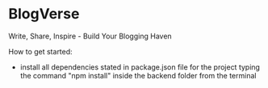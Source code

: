 # BlogVerse
Write, Share, Inspire - Build Your Blogging Haven

How to get started:
- install all dependencies stated in package.json file for the project typing the command "npm install" inside the backend folder from the terminal
